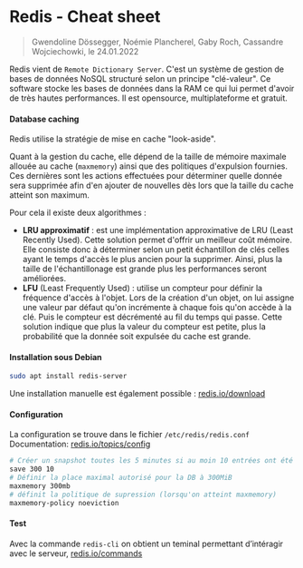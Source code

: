 # Redis - Cheat sheet

> Gwendoline Dössegger, Noémie Plancherel, Gaby Roch, Cassandre Wojciechowki, le 24.01.2022
>

Redis vient de `Remote Dictionary Server`. C'est un système de gestion de bases de données NoSQL structuré selon un principe "clé-valeur". Ce software stocke les bases de données dans la RAM ce qui lui permet d'avoir de très hautes performances. Il est opensource, multiplateforme et gratuit.

#### Database caching

Redis utilise la stratégie de mise en cache "look-aside". 

Quant à la gestion du cache, elle dépend de la taille de mémoire maximale allouée au cache (`maxmemory`) ainsi que des politiques d'expulsion fournies. Ces dernières sont les actions effectuées pour déterminer quelle donnée sera supprimée afin d'en ajouter de nouvelles dès lors que la taille du cache atteint son maximum.

Pour cela il existe deux algorithmes :

- **LRU approximatif** : est une implémentation approximative de LRU (Least Recently Used). Cette solution permet d'offrir un meilleur coût mémoire. Elle consiste donc à déterminer selon un petit échantillon de clés celles ayant le temps d'accès le plus ancien pour la supprimer. Ainsi, plus la taille de l'échantillonage est grande plus les performances seront améliorées. 
- **LFU** (Least Frequently Used) : utilise un compteur pour définir la fréquence d'accès à l'objet. Lors de la création d'un objet, on lui assigne une valeur par défaut qu'on incrémente à chaque fois qu'on accède à la clé. Puis le compteur est décrémenté au fil du temps qui passe. Cette solution indique que plus la valeur du compteur est petite, plus la probabilité que la donnée soit expulsée du cache est grande.

#### Installation sous Debian

```bash
sudo apt install redis-server
```

Une installation manuelle est également possible : [redis.io/download](https://redis.io/download)

#### Configuration

La configuration se trouve dans le fichier `/etc/redis/redis.conf` Documentation: [redis.io/topics/config](https://redis.io/topics/config)

```sh
# Créer un snapshot toutes les 5 minutes si au moin 10 entrées ont été modifié
save 300 10
# Définir la place maximal autorisé pour la DB à 300MiB
maxmemory 300mb
# définit la politique de supression (lorsqu'on atteint maxmemory)
maxmemory-policy noeviction
```

#### Test

Avec la commande `redis-cli` on obtient un teminal permettant d’intéragir avec le serveur, [redis.io/commands](https://redis.io/commands)
